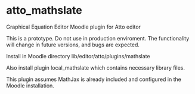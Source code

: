 atto_mathslate
==============

Graphical Equation Editor Moodle plugin for Atto editor

This is a prototype. Do not use in production enviroment. The functionality will 
change in future versions, and bugs are expected.

Install in Moodle directory lib/editor/atto/plugins/mathslate

Also install plugin local_mathslate which contains necessary library files.

This plugin assumes MathJax is already included and configured in the Moodle installation. 
